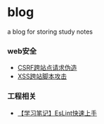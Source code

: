 # blog
a blog for storing study notes
### web安全
  - [CSRF跨站点请求伪造](https://github.com/Zinc925/blog/blob/master/web%E5%AE%89%E5%85%A8/CSRF%E8%B7%A8%E7%AB%99%E7%82%B9%E8%AF%B7%E6%B1%82%E4%BC%AA%E9%80%A0.md)
  - [XSS跨站脚本攻击](https://github.com/Zinc925/blog/blob/master/web%E5%AE%89%E5%85%A8/XSS%E8%B7%A8%E7%AB%99%E8%84%9A%E6%9C%AC%E6%94%BB%E5%87%BB.md)
### 工程相关
  - [【学习笔记】EsLint快速上手](https://github.com/Zinc925/blog/blob/master/%E5%B7%A5%E7%A8%8B%E7%9B%B8%E5%85%B3/%E3%80%90%E5%AD%A6%E4%B9%A0%E7%AC%94%E8%AE%B0%E3%80%91EsLint%E5%BF%AB%E9%80%9F%E4%B8%8A%E6%89%8B.md)
  
